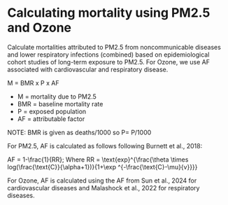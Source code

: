 # Calculating mortality using PM2.5 and Ozone

Calculate mortalities attributed to PM2.5 from noncommunicable diseases and lower respiratory infections (combined) based on epidemiological cohort studies of long-term exposure to PM2.5. For Ozone, we use AF associated with cardiovascular and respiratory disease.

M = BMR x P x AF

- M = mortality due to PM2.5
- BMR = baseline mortality rate
- P = exposed population
- AF = attributable factor

NOTE: BMR is given as deaths/1000 so P= P/1000

For PM2.5, AF is calculated as follows following Burnett et al., 2018:

AF = 1-\frac{1}{RR}; Where RR = \text{exp}^{\frac{\theta \times log(\frac{\text{C}}{\alpha+1})}{1+\exp ^{-\frac{\text{C}-\mu}{v}}}}

For Ozone, AF is calculated using the AF from Sun et al., 2024 for cardiovascular diseases and Malashock et al., 2022 for respiratory diseases.
